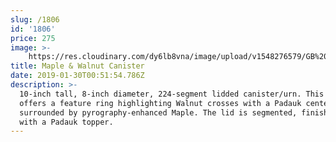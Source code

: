 ```yaml
---
slug: /1806
id: '1806'
price: 275
image: >-
    https://res.cloudinary.com/dy6lb8vna/image/upload/v1548276579/GB%20Bowlworks%20Gallery/DSC_2074a.jpg
title: Maple & Walnut Canister
date: 2019-01-30T00:51:54.786Z
description: >-
  10-inch tall, 8-inch diameter, 224-segment lidded canister/urn. This piece
  offers a feature ring highlighting Walnut crosses with a Padauk centerpiece,
  surrounded by pyrography-enhanced Maple. The lid is segmented, finished off
  with a Padauk topper.
---
```


